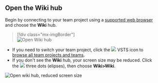 
## Open the Wiki hub  

Begin by connecting to your team project using a [supported web browser](/tfs/server/compatibility#supported-browsers) and choose the **Wiki** hub.  

> [!div class="mx-imgBorder"]  
> ![Open Wiki hub](/vsts/project/wiki/_img/wiki/wiki-connect-browser.png)

- If you need to switch your team project, click the ![](/vsts/work/_img/icons/project-icon.png) VSTS icon to [browse all team projects and teams](/vsts/user-guide/organization-home-pages).   
- If you don't see the **Wiki** hub, your screen size may be reduced. Click the ![](/vsts/_shared/_img/ellipses-reduced-screen-size.png) three dots (elipses), then choose **Wiki>Wiki**.

![Open wiki hub, reduced screen size](/vsts/project/wiki/_img/wiki/open-wiki-hub.png)